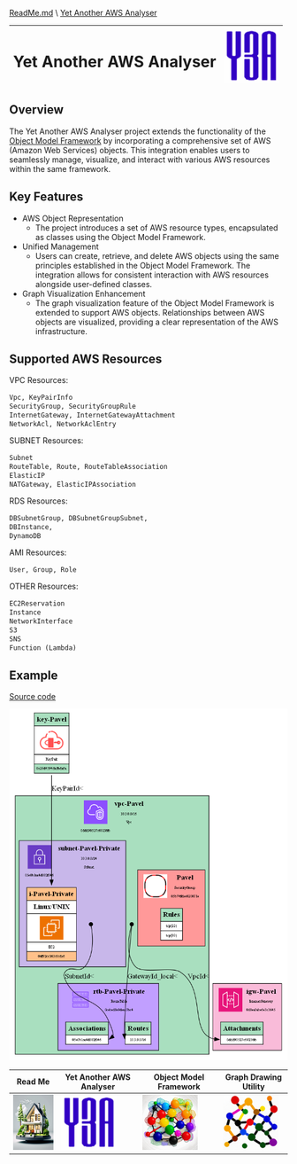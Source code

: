 [ReadMe.md](../ReadMe.md) \ [Yet Another AWS Analyser](Yet_Another_AWS_Analyser.md)

<table style="width: 100%">
  <thead>
    <tr>
        <th>
            <h1>Yet Another AWS Analyser</h1>
        </th>
        <th>
            <img src="../img/Yet_Another_AWS_Analyser.png" width="100" height="100">
        </th>
    </tr>
  </thead>
</table>

## Overview
The Yet Another AWS Analyser project extends the functionality of the [Object Model Framework](Object_Model_Framework.md) by incorporating a comprehensive set of AWS (Amazon Web Services) objects. This integration enables users to seamlessly manage, visualize, and interact with various AWS resources within the same framework.

## Key Features
- AWS Object Representation
    - The project introduces a set of AWS resource types, encapsulated as classes using the Object Model Framework.
- Unified Management
    - Users can create, retrieve, and delete AWS objects using the same principles established in the Object Model Framework. The integration allows for consistent interaction with AWS resources alongside user-defined classes.
- Graph Visualization Enhancement
    - The graph visualization feature of the Object Model Framework is extended to support AWS objects. Relationships between AWS objects are visualized, providing a clear representation of the AWS infrastructure.

## Supported AWS Resources

VPC Resources:
```
Vpc, KeyPairInfo
SecurityGroup, SecurityGroupRule
InternetGateway, InternetGatewayAttachment
NetworkAcl, NetworkAclEntry
```

SUBNET Resources:
```
Subnet
RouteTable, Route, RouteTableAssociation
ElasticIP
NATGateway, ElasticIPAssociation
```

RDS Resources:
```
DBSubnetGroup, DBSubnetGroupSubnet,
DBInstance,
DynamoDB
```

AMI Resources:
```
User, Group, Role
```

OTHER Resources:
```
EC2Reservation
Instance
NetworkInterface
S3
SNS
Function (Lambda)
```

## Example

[Source code](../Examples/NYtask.py)

<img src="../img/Y3A-Demo.png">

| Read Me       | Yet Another AWS Analyser | Object Model Framework | Graph Drawing Utility |
| ------------- | ------------------------ | ---------------------- | --------------------- |
| [<img src="../img/Home.png" width="100" height="100">](../ReadMe.md) | [<img src="../img/Yet_Another_AWS_Analyser.png" width="100" height="100">](../docs/Yet_Another_AWS_Analyser.md) | [<img src="../img/Object_Model_Framework.png" width="100" height="100">](../docs/Object_Model_Framework.md) | [<img src="../img/Graph_Drawing_Utility.png" width="100" height="100">](../docs/Graph_Drawing_Utility.md) |